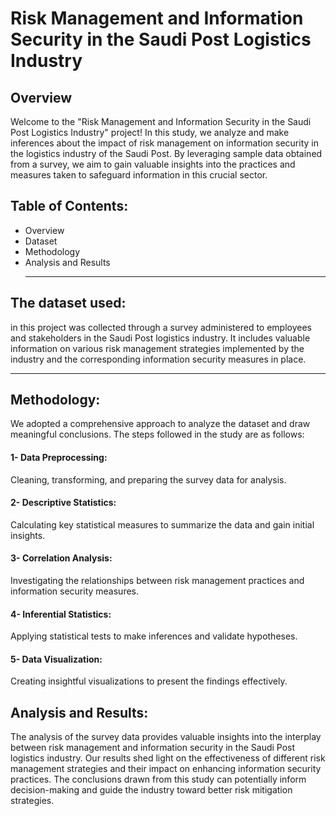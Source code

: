 # Risk Management and Information Security in the Saudi Post Logistics Industry

## Overview
Welcome to the "Risk Management and Information Security in the Saudi Post Logistics Industry" project! In this study, we analyze and make inferences about the impact of risk management on information security in the logistics industry of the Saudi Post. By leveraging sample data obtained from a survey, we aim to gain valuable insights into the practices and measures taken to safeguard information in this crucial sector.

## Table of Contents:
- Overview
- Dataset
- Methodology
- Analysis and Results
  _______________________

## The dataset used:
in this project was collected through a survey administered to employees and stakeholders in the Saudi Post logistics industry. It includes valuable information on various risk management strategies implemented by the industry and the corresponding information security measures in place.
_____________________
## Methodology:
We adopted a comprehensive approach to analyze the dataset and draw meaningful conclusions. The steps followed in the study are as follows:

#### 1- Data Preprocessing:  
Cleaning, transforming, and preparing the survey data for analysis.
#### 2- Descriptive Statistics: 
Calculating key statistical measures to summarize the data and gain initial insights.
#### 3- Correlation Analysis: 
Investigating the relationships between risk management practices and information security measures.
#### 4- Inferential Statistics: 
Applying statistical tests to make inferences and validate hypotheses.
#### 5- Data Visualization: 
Creating insightful visualizations to present the findings effectively.

## Analysis and Results:
The analysis of the survey data provides valuable insights into the interplay between risk management and information security in the Saudi Post logistics industry. Our results shed light on the effectiveness of different risk management strategies and their impact on enhancing information security practices. The conclusions drawn from this study can potentially inform decision-making and guide the industry toward better risk mitigation strategies.
